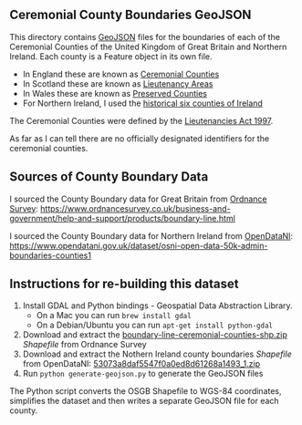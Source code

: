 Ceremonial County Boundaries GeoJSON
------------------------------------

This directory contains [GeoJSON](http://geojson.org) files for the boundaries 
of each of the Ceremonial Counties of the United Kingdom of Great Britain
and Northern Ireland. Each county is a Feature object in its own file.

* In England these are known as [Ceremonial Counties](https://en.wikipedia.org/wiki/Ceremonial_counties_of_England)
* In Scotland these are known as [Lieutenancy Areas](https://en.wikipedia.org/wiki/Lieutenancy_areas_of_Scotland)
* In Wales these are known as [Preserved Counties](https://en.wikipedia.org/wiki/Preserved_counties_of_Wales)
* For Northern Ireland, I used the [historical six counties of Ireland](https://en.wikipedia.org/wiki/Counties_of_Northern_Ireland)

The Ceremonial Counties were defined by the [Lieutenancies Act 1997](https://en.wikipedia.org/wiki/Lieutenancies_Act_1997).

As far as I can tell there are no officially designated identifiers for the ceremonial counties.


Sources of County Boundary Data
-------------------------------

I sourced the County Boundary data for Great Britain from [Ordnance Survey](https://www.ordnancesurvey.co.uk): 
https://www.ordnancesurvey.co.uk/business-and-government/help-and-support/products/boundary-line.html

I sourced the County Boundary data for Northern Ireland from [OpenDataNI](https://www.opendatani.gov.uk):
https://www.opendatani.gov.uk/dataset/osni-open-data-50k-admin-boundaries-counties1


Instructions for re-building this dataset
-----------------------------------------

1. Install GDAL and Python bindings - Geospatial Data Abstraction Library.
    * On a Mac you can run `brew install gdal`
    * On a Debian/Ubuntu you can run `apt-get install python-gdal`
2. Download and extract the [boundary-line-ceremonial-counties-shp.zip](https://www.ordnancesurvey.co.uk/docs/support/boundary-line-ceremonial-counties-shp.zip) *Shapefile* from Ordnance Survey
3. Download and extract the Nothern Ireland county boundaries *Shapefile* from OpenDataNI:    [53073a8daf5547f0a0ed8d61268a1493_1.zip](http://osni-spatial-ni.opendata.arcgis.com/datasets/53073a8daf5547f0a0ed8d61268a1493_1.zip)
4. Run `python generate-geojson.py` to generate the GeoJSON files

The Python script converts the OSGB Shapefile to WGS-84 coordinates, simplifies the dataset and then writes a separate GeoJSON file for each county.


